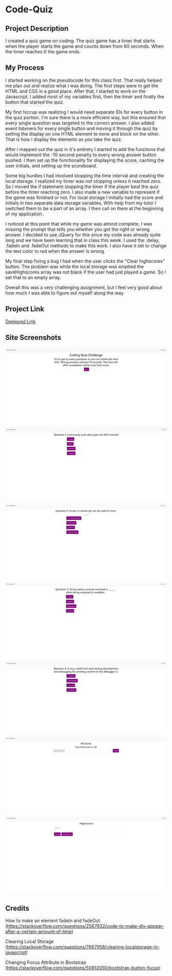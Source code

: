# Code-Quiz

## Project Description

I created a quiz game on coding. The quiz game has a timer that starts when the player starts the game and counts down from 60 seconds. When the timer reaches 0 the game ends. 

## My Process

I started working on the pseudocode for this class first. That really helped me plan out and realize what I was doing. The first steps were to get the HTML and CSS in a good place. After that, I started to work on the Javascript. I added most of my variables first, then the timer and finally the button that started the quiz.

My first hiccup was realizing I would need separate IDs for every button in the quiz portion. I'm sure there is a more efficient way, but this ensured that every single question was targeted to the correct answer. I also added event listeners for every single button and moving it through the quiz by setting the display on one HTML element to none and block on the other. That is how I display the elements as you take the quiz. 

After I mapped out the quiz in it's entirety I started to add the functions that would implement the -10 second penalty to every wrong answer button pushed. I then set up the functionality for displaying the score, caching the user initials, and setting up the scoreboard. 

Some big hurdles I had involved stopping the time interval and creating the local storage. I realized my timer was not stopping unless it reached zero. So I moved the if statement stopping the timer if the player beat the quiz before the timer reaching zero. I also made a new variable to represent if the game was finished or not. For local storage I initially had the score and initials in two separate data storage variables. With help from my tutor I switched them to be a part of an array. I then call on them at the beginning of my application.

I noticed at this point that while my game was almost complete, I was missing the prompt that tells you whether you got the right or wrong answer. I decided to use JQuery for this since my code was already quite long and we have been learning that in class this week. I used the .delay, .fadeIn and .fadeOut methods to make this work. I also have it set to change the text color to red when the answer is wrong.

My final step fixing a bug I had when the user clicks the "Clear highscores" button. The problem was while the local storage was emptied the saveHighscores array was not blank if the user had just played a game. So I set that to an empty array. 

Overall this was a very challenging assignment, but I feel very good about how much I was able to figure out myself along the way.

## Project Link
[Deployed Link](https://mikecoletta.github.io/Code-Quiz/)

## Site Screenshots

![Screenshot 1](/Images/Screenshot1.JPG)
![Screenshot 2](Images\Screenshot2.JPG)
![Screenshot 3](Images\Screenshot3.JPG)
![Screenshot 4](Images\Screenshot4.JPG)
![Screenshot 5](Images\Screenshot5.JPG)
![Screenshot 6](Images\Screenshot6.JPG)
![Screenshot 7](Images\Screenshot7.JPG)

## Credits
How to make an element fadeIn and fadeOut (https://stackoverflow.com/questions/2567832/code-to-make-div-appear-after-a-certain-amount-of-time)

Clearing Local Storage (https://stackoverflow.com/questions/7667958/clearing-localstorage-in-javascript)

Changing Focus Attribute in Bootstrap (https://stackoverflow.com/questions/50912050/bootstrap-button-focus)